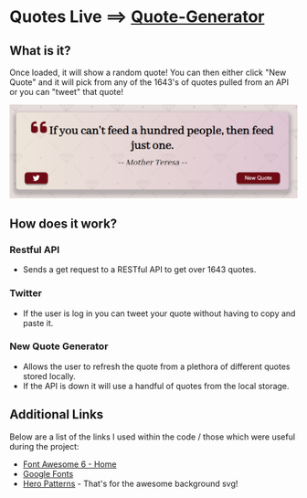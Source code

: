 # Quotes Live ==> [Quote-Generator](https://firas-dahmani.github.io/Quote-Generator/)

## What is it?

  Once loaded, it will show a random quote!
  You can then either click "New Quote" and it will pick from any of the 1643's of quotes pulled from an API or you can "tweet" that quote!

  ![Quote Generator Example](/ScreenShots/Capture.png)

## How does it work?

  ### Restful API
  - Sends a get request to a RESTful API to get over 1643 quotes.
  ### Twitter
  - If the user is log in you can tweet your quote without having to copy and paste it.
  ### New Quote Generator
  - Allows the user to refresh the quote from a plethora of different quotes stored locally.
  - If the API is down it will use a handful of quotes from the local storage.

## Additional Links

  Below are a list of the links I used within the code / those which were useful during the project:

  - [Font Awesome 6 - Home](https://fontawesome.com/)
  - [Google Fonts](https://fonts.google.com/)
  - [Hero Patterns](https://heropatterns.com/) - That's for the awesome background svg!
